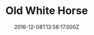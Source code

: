 ---
date: 2016-12-08T13:58:17.000Z
title: Old White Horse
latitude: 51.54129030004296
longitude: 0.29567904587864363
url: http://www.ukpubfinder.com/pub/24601
category: checkin
---